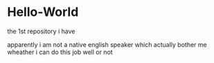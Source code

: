 # Hello-World
the 1st repository i have

apparently i am not a native english speaker
which actually bother me 
wheather i can do this job well or not 
